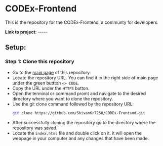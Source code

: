 # CODEx-Frontend
This is the repository for the CODEx-Frontend, a communty for developers.

**Link to project:** -----

## Setup:

### Step 1: Clone this repository
  - Go to the [main page](https://github.com/ShivamKr7250/CODEx-Frontend) of this repository.
  - Locate the repository URL. You can find it in the right side of main page under the green buttton `<> CODE`.
  - Copy the URL under the `HTTPS` button.
  - Open the terminal or command promt and navigate to the desired directory where you want to clone the repository.
  - Use the git clone command followed by the repository URL:
    ```bash
    git clone https://github.com/ShivamKr7250/CODEx-Frontend.git
    ```
  - After successfully cloning the repository go to the directory where the repository was saved.
  - Locate the `index.html` file and double click on it. it will open the webpage in your computer and any changes that have been made.
